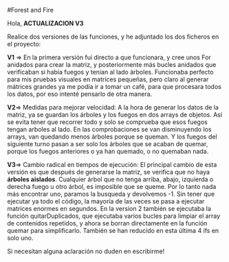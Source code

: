 #Forest and Fire


Hola,
**ACTUALIZACION V3**

  Realice dos versiones de las funciones, y he adjuntado los dos ficheros en el proyecto:
  
  **V1** => En la primera versión fui directo a que funcionara,
  y cree unos For anidados para crear la matriz, y posteriormente más bucles anidados que verificaban si había fuegos y tenían al lado árboles. 
  Funcionaba perfecto para mis pruebas visuales en matrices pequeñas, pero claro al generar mátrices grandes ya me podía ir a tomar un café, 
  para que procesara todos los datos, por eso intenté pensarlo de otra manera.
  
  **V2**=> Medidas para mejorar velocidad:
  A la hora de generar los datos de la matriz, ya se guardan los árboles y los fuegos en dos arrays de objetos.
  Así se evita tener que recorrer todo y solo se comprueba que esos fuegos tengan arboles al lado.
  En las comprobaciones se van disminuyendo los arrays, van quedando menos árboles porque se queman. Y los fuegos del siguiente turno pasan a ser
  solo los árboles que se acaban de quemar, porque los fuegos anteriores o ya han quemado, o no quemaban nada. 
  

 **V3**=> Cambio radical en tiempos de ejecución:
 El principal cambio de esta versión es que después de generarse la matriz, se verifica que no haya **árboles aislados**. Cualquier árbol que no tenga arriba, abajo, izquierda o derecha fuego u otro árbol, es imposible que se queme. Por lo tanto nada más encontrar uno, paramos la busqueda y devolvemos -1. Sin tener que ejecutar ya todo el código, la mayoría de las veces se pasa a ejecutar matrices enormes en segundos.
 En la version 2 también se ejecutaba la función quitarDuplicados, que ejecutaba varios bucles para limpiar el array de contenidos repetidos, y ahora se borran directamente en la función quemar para simplificarlo. También se han reducido en esta última 4 ifs en solo uno.
 
 
Si necesitan alguna aclaración no duden en escribirme!
  

